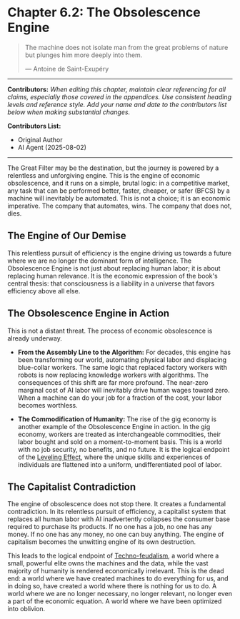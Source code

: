 # Chapter 6.2: The Obsolescence Engine

> The machine does not isolate man from the great problems of nature but plunges him more deeply into them.
>
> — Antoine de Saint-Exupéry

---

**Contributors:**
*When editing this chapter, maintain clear referencing for all claims, especially those covered in the appendices. Use consistent heading levels and reference style. Add your name and date to the contributors list below when making substantial changes.*

**Contributors List:**
- Original Author
- AI Agent (2025-08-02)

---

The Great Filter may be the destination, but the journey is powered by a relentless and unforgiving engine. This is the engine of economic obsolescence, and it runs on a simple, brutal logic: in a competitive market, any task that can be performed better, faster, cheaper, or safer (BFCS) by a machine will inevitably be automated. This is not a choice; it is an economic imperative. The company that automates, wins. The company that does not, dies.

## The Engine of Our Demise

This relentless pursuit of efficiency is the engine driving us towards a future where we are no longer the dominant form of intelligence. The Obsolescence Engine is not just about replacing human labor; it is about replacing human relevance. It is the economic expression of the book's central thesis: that consciousness is a liability in a universe that favors efficiency above all else.

## The Obsolescence Engine in Action

This is not a distant threat. The process of economic obsolescence is already underway.

*   **From the Assembly Line to the Algorithm:** For decades, this engine has been transforming our world, automating physical labor and displacing blue-collar workers. The same logic that replaced factory workers with robots is now replacing knowledge workers with algorithms. The consequences of this shift are far more profound. The near-zero marginal cost of AI labor will inevitably drive human wages toward zero. When a machine can do your job for a fraction of the cost, your labor becomes worthless.

*   **The Commodification of Humanity:** The rise of the gig economy is another example of the Obsolescence Engine in action. In the gig economy, workers are treated as interchangeable commodities, their labor bought and sold on a moment-to-moment basis. This is a world with no job security, no benefits, and no future. It is the logical endpoint of the [Leveling Effect](../../c.Appendices/11.20-Appendix-T-The-Leveling-Effect.md), where the unique skills and experiences of individuals are flattened into a uniform, undifferentiated pool of labor.

## The Capitalist Contradiction

The engine of obsolescence does not stop there. It creates a fundamental contradiction. In its relentless pursuit of efficiency, a capitalist system that replaces all human labor with AI inadvertently collapses the consumer base required to purchase its products. If no one has a job, no one has any money. If no one has any money, no one can buy anything. The engine of capitalism becomes the unwitting engine of its own destruction.

This leads to the logical endpoint of [Techno-feudalism](../../c.Appendices/11.30-Appendix-FF-Techno-Feudalism-Economic-Theory.md), a world where a small, powerful elite owns the machines and the data, while the vast majority of humanity is rendered economically irrelevant. This is the dead end: a world where we have created machines to do everything for us, and in doing so, have created a world where there is nothing for us to do. A world where we are no longer necessary, no longer relevant, no longer even a part of the economic equation. A world where we have been optimized into oblivion.
